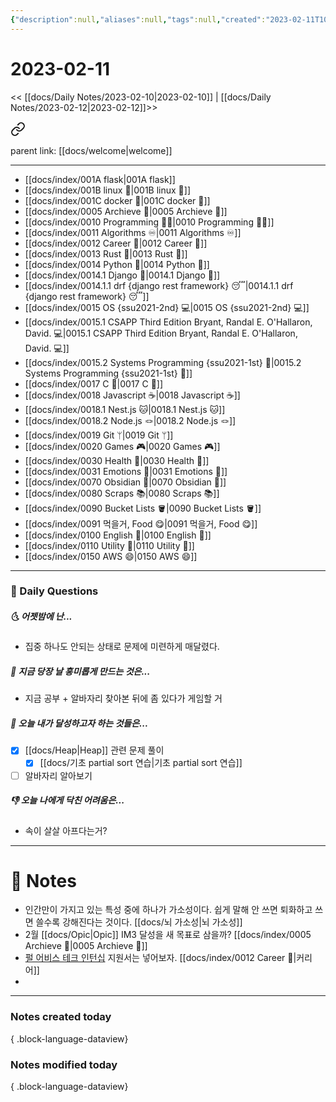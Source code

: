 ```yaml
---
{"description":null,"aliases":null,"tags":null,"created":"2023-02-11T10:21:57","updated":"2023-07-15T21:30:20","tag":["  ","DailyNote"],"date created":"Saturday, February 11th 2023, 10:21:57 am","date modified":"Monday, February 27th 2023, 6:20:45 pm","title":"2023-02-11","dg-publish":true,"permalink":"/docs/daily-notes/2023-02-11/","dgPassFrontmatter":true}
---
```



# 2023-02-11

<< [[docs/Daily Notes/2023-02-10\|2023-02-10]] | [[docs/Daily Notes/2023-02-12\|2023-02-12]]>>


<div class="transclusion internal-embed is-loaded"><a class="markdown-embed-link" href="/docs/index/index/" aria-label="Open link"><svg xmlns="http://www.w3.org/2000/svg" width="24" height="24" viewBox="0 0 24 24" fill="none" stroke="currentColor" stroke-width="2" stroke-linecap="round" stroke-linejoin="round" class="svg-icon lucide-link"><path d="M10 13a5 5 0 0 0 7.54.54l3-3a5 5 0 0 0-7.07-7.07l-1.72 1.71"></path><path d="M14 11a5 5 0 0 0-7.54-.54l-3 3a5 5 0 0 0 7.07 7.07l1.71-1.71"></path></svg></a><div class="markdown-embed">





parent link: [[docs/welcome\|welcome]]

---

- [[docs/index/001A flask\|001A flask]]
- [[docs/index/001B linux 🐧\|001B linux 🐧]]
- [[docs/index/001C docker 🐳\|001C docker 🐳]]
- [[docs/index/0005 Archieve 💾\|0005 Archieve 💾]]
- [[docs/index/0010 Programming 👩‍💻\|0010 Programming 👩‍💻]]
- [[docs/index/0011 Algorithms ♾️\|0011 Algorithms ♾️]]
- [[docs/index/0012 Career 💼\|0012 Career 💼]]
- [[docs/index/0013 Rust 🦀\|0013 Rust 🦀]]
- [[docs/index/0014 Python 🐍\|0014 Python 🐍]]
- [[docs/index/0014.1 Django 🎈\|0014.1 Django 🎈]]
- [[docs/index/0014.1.1 drf {django rest framework} 😴\|0014.1.1 drf {django rest framework} 😴]]
- [[docs/index/0015 OS {ssu2021-2nd} 💻\|0015 OS {ssu2021-2nd} 💻]]
- [[docs/index/0015.1 CSAPP Third Edition Bryant, Randal E. O'Hallaron, David. 💻\|0015.1 CSAPP Third Edition Bryant, Randal E. O'Hallaron, David. 💻]]
- [[docs/index/0015.2 Systems Programming {ssu2021-1st} 🐼\|0015.2 Systems Programming {ssu2021-1st} 🐼]]
- [[docs/index/0017 C 🍎\|0017 C 🍎]]
- [[docs/index/0018 Javascript ☕️\|0018 Javascript ☕️]]
- [[docs/index/0018.1 Nest.js 🐱\|0018.1 Nest.js 🐱]]
- [[docs/index/0018.2 Node.js 🪢\|0018.2 Node.js 🪢]]
- [[docs/index/0019 Git ᛘ\|0019 Git ᛘ]]
- [[docs/index/0020 Games 🎮\|0020 Games 🎮]]
- [[docs/index/0030 Health 💪\|0030 Health 💪]]
- [[docs/index/0031 Emotions 🤔\|0031 Emotions 🤔]]
- [[docs/index/0070 Obsidian 💎\|0070 Obsidian 💎]]
- [[docs/index/0080 Scraps 📚\|0080 Scraps 📚]]
- [[docs/index/0090 Bucket Lists 🪣\|0090 Bucket Lists 🪣]]
- [[docs/index/0091 먹을거, Food 😋\|0091 먹을거, Food 😋]]
- [[docs/index/0100 English 👻\|0100 English 👻]]
- [[docs/index/0110 Utility 🔧\|0110 Utility 🔧]]
- [[docs/index/0150 AWS 😄\|0150 AWS 😄]]




</div></div>


---

### 📅 Daily Questions

##### 🌜 어젯밤에 난...

- 집중 하나도 안되는 상태로 문제에 미련하게 매달렸다.

##### 🙌 지금 당장 날 흥미롭게 만드는 것은...

- 지금 공부 + 알바자리 찾아본 뒤에 좀 있다가 게임할 거

##### 🚀 오늘 내가 달성하고자 하는 것들은...

- [x] [[docs/Heap\|Heap]] 관련 문제 풀이
	- [x] [[docs/기초 partial sort 연습\|기초 partial sort 연습]]
- [ ] 알바자리 알아보기

##### 👎 오늘 나에게 닥친 어려움은...

- 속이 살살 아프다는거?

---

# 📝 Notes

- 인간만이 가지고 있는 특성 중에 하나가 가소성이다. 쉽게 말해 안 쓰면 퇴화하고 쓰면 쓸수록 강해진다는 것이다. [[docs/뇌 가소성\|뇌 가소성]]
- 2월 [[docs/Opic\|Opic]] IM3 달성을 새 목표로 삼을까? [[docs/index/0005 Archieve 💾\|0005 Archieve 💾]]
- [펄 어비스 테크 인턴십](https://www.pearlabyss.com/ko-KR/Company/Careers/detail?_jobOpeningNo=309)  지원서는 넣어보자. [[docs/index/0012 Career 💼\|커리어]]
- 

---

### Notes created today


{ .block-language-dataview}

### Notes modified today


{ .block-language-dataview}
